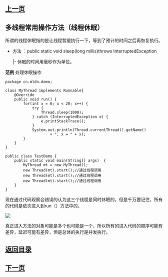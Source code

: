 ## [上一页](course31)
## 多线程常用操作方法（线程休眠）

所谓的线程休眠指的是让线程暂缓执行一下，等到了预计的时间之后再恢复执行。

- 方法 ：public static void sleep(long millis)throws InterruptedException

	|- 休眠的时间用毫秒作为单位。

**范例** 处理休眠操作

	package cn.mldn.demo;
	
	class MyThread implements Runnable{
		@Override
		public void run() {
			for(int x = 0; x < 20; x++) {
				try {
					Thread.sleep(1000);
				} catch (InterruptedException e) {
					e.printStackTrace();
				}
				System.out.println(Thread.currentThread().getName()
						+ ", x = " + x);
			}
		}
	}
	
	public class TestDemo {
		public static void main(String[] args)  {
			MyThread mt = new MyThread();
			new Thread(mt).start();//通过线程调用
			new Thread(mt).start();//通过线程调用
			new Thread(mt).start();//通过线程调用
		}
	}

现在通过代码观察会错误的认为这三个线程是同时休眠的，但是千万要记住，所有的代码是依次进入到run（）方法中的。

![](http://ww1.sinaimg.cn/large/0060lm7Tly1fn4m5sdwesj30v70he77x.jpg)

真正进入方法的对象可能是多个也可能是一个，所以所有的进入代码的顺序可能有差异，延迟可能有差异，但是总体的执行是并发执行。



## [返回目录](https://wuchengcheng110120.github.io/aliyunjava3/list)
## [下一页](course33)
